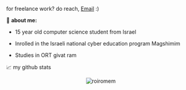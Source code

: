 for freelance work? do reach, <a href="mailto:roiromem@gmail.com">Email</a> :)

📜 **about me:**

* 15 year old computer science student from Israel

* Inrolled in the Israeli national cyber education program Magshimim

* Studies in ORT givat ram

📈 my github stats

<p align="center"> <img src="https://github-readme-stats.vercel.app/api?username=roiromem&show_icons=true&theme=gotham" alt="roiromem" />
